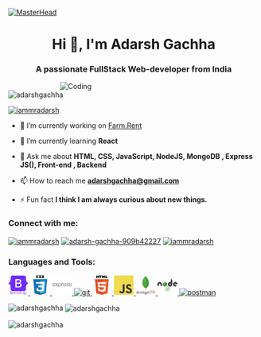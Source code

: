 [![MasterHead](https://pbs.twimg.com/profile_banners/1433767940986335234/1667894654/1500x500)](https://AdarshGachha.io)
<h1 align="center">Hi 👋, I'm Adarsh Gachha</h1>
<h3 align="center">A passionate FullStack Web-developer from India</h3>
<img align="right"  width="400" src="https://cdn.dribbble.com/users/1162077/screenshots/3848914/programmer.gif" alt="Coding">

<p align="left"> <img src="https://komarev.com/ghpvc/?username=adarshgachha&label=Profile%20views&color=0e75b6&style=flat" alt="adarshgachha" /> </p>

<p align="left"> <a href="https://twitter.com/iammradarsh" target="blank"><img src="https://img.shields.io/twitter/follow/iammradarsh?logo=twitter&style=for-the-badge" alt="iammradarsh" /></a> </p>

- 🔭 I’m currently working on [Farm.Rent](https://adarshgachha.github.io/Farm.Rent/)

- 🌱 I’m currently learning **React**

- 💬 Ask me about **HTML, CSS, JavaScript, NodeJS, MongoDB , Express JS(), Front-end , Backend**

- 📫 How to reach me **adarshgachha@gmail.com**

- ⚡ Fun fact **I think I am always curious about new things.**

<h3 align="left">Connect with me:</h3>
<p align="left">
<a href="https://twitter.com/iammradarsh" target="blank"><img align="center" src="https://raw.githubusercontent.com/rahuldkjain/github-profile-readme-generator/master/src/images/icons/Social/twitter.svg" alt="iammradarsh" height="30" width="40" /></a>
<a href="https://linkedin.com/in/adarsh-gachha-909b42227" target="blank"><img align="center" src="https://raw.githubusercontent.com/rahuldkjain/github-profile-readme-generator/master/src/images/icons/Social/linked-in-alt.svg" alt="adarsh-gachha-909b42227" height="30" width="40" /></a>
<a href="https://instagram.com/iammradarsh" target="blank"><img align="center" src="https://raw.githubusercontent.com/rahuldkjain/github-profile-readme-generator/master/src/images/icons/Social/instagram.svg" alt="iammradarsh" height="30" width="40" /></a>
</p>

<h3 align="left">Languages and Tools:</h3>
<p align="left"> <a href="https://getbootstrap.com" target="_blank" rel="noreferrer"> <img src="https://raw.githubusercontent.com/devicons/devicon/master/icons/bootstrap/bootstrap-plain-wordmark.svg" alt="bootstrap" width="40" height="40"/> </a> <a href="https://www.w3schools.com/css/" target="_blank" rel="noreferrer"> <img src="https://raw.githubusercontent.com/devicons/devicon/master/icons/css3/css3-original-wordmark.svg" alt="css3" width="40" height="40"/> </a> <a href="https://expressjs.com" target="_blank" rel="noreferrer"> <img src="https://raw.githubusercontent.com/devicons/devicon/master/icons/express/express-original-wordmark.svg" alt="express" width="40" height="40"/> </a> <a href="https://git-scm.com/" target="_blank" rel="noreferrer"> <img src="https://www.vectorlogo.zone/logos/git-scm/git-scm-icon.svg" alt="git" width="40" height="40"/> </a> <a href="https://www.w3.org/html/" target="_blank" rel="noreferrer"> <img src="https://raw.githubusercontent.com/devicons/devicon/master/icons/html5/html5-original-wordmark.svg" alt="html5" width="40" height="40"/> </a> <a href="https://developer.mozilla.org/en-US/docs/Web/JavaScript" target="_blank" rel="noreferrer"> <img src="https://raw.githubusercontent.com/devicons/devicon/master/icons/javascript/javascript-original.svg" alt="javascript" width="40" height="40"/> </a> <a href="https://www.mongodb.com/" target="_blank" rel="noreferrer"> <img src="https://raw.githubusercontent.com/devicons/devicon/master/icons/mongodb/mongodb-original-wordmark.svg" alt="mongodb" width="40" height="40"/> </a> <a href="https://nodejs.org" target="_blank" rel="noreferrer"> <img src="https://raw.githubusercontent.com/devicons/devicon/master/icons/nodejs/nodejs-original-wordmark.svg" alt="nodejs" width="40" height="40"/> </a> <a href="https://postman.com" target="_blank" rel="noreferrer"> <img src="https://www.vectorlogo.zone/logos/getpostman/getpostman-icon.svg" alt="postman" width="40" height="40"/> </a> </p>

<p><img align="left" src="https://github-readme-stats.vercel.app/api/top-langs?username=adarshgachha&show_icons=true&locale=en&layout=compact" alt="adarshgachha" /></p>

<p>&nbsp;<img align="center" src="https://github-readme-stats.vercel.app/api?username=adarshgachha&show_icons=true&locale=en" alt="adarshgachha" /></p>

<p><img align="center" src="https://github-readme-streak-stats.herokuapp.com/?user=adarshgachha&" alt="adarshgachha" /></p>
